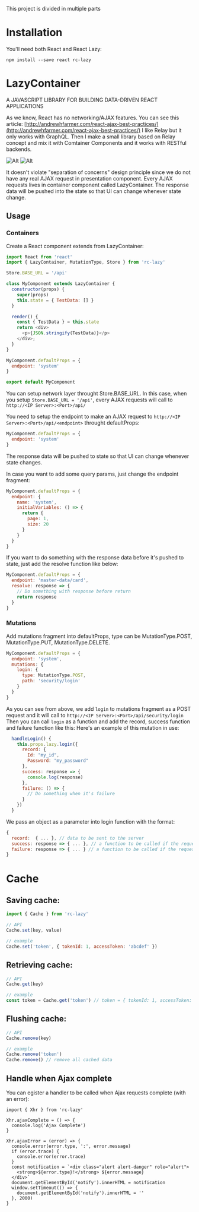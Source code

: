 This project is divided in multiple parts

# Installation

You'll need both React and React Lazy:

`npm install --save react rc-lazy`

# LazyContainer

A JAVASCRIPT LIBRARY FOR BUILDING DATA-DRIVEN REACT APPLICATIONS

As we know, React has no networking/AJAX features. You can see this article: [http://andrewhfarmer.com/react-ajax-best-practices/](http://andrewhfarmer.com/react-ajax-best-practices/)
I like Relay but it only works with GraphQL. Then I make a small library based on Relay concept and mix it with Comtainer Components and it works with RESTful backends.

![Alt](http://andrewhfarmer.com/react-ajax-best-practices/img/container-components.png "Container Components")
![Alt](http://andrewhfarmer.com/react-ajax-best-practices/img/relay.png "Relay")

It doesn't violate "separation of concerns" design principle since we do not have any real AJAX request in presentation component. Every AJAX requests lives in container component called LazyContainer.
The response data will be pushed into the state so that UI can change whenever state change.

## Usage

### Containers

Create a React component extends from LazyContainer:

```javascript
import React from 'react'
import { LazyContainer, MutationType, Store } from 'rc-lazy'

Store.BASE_URL = '/api'

class MyComponent extends LazyContainer {
  constructor(props) {
    super(props)
    this.state = { TestData: [] }
  }

  render() {
    const { TestData } = this.state
    return <div>
      <p>{JSON.stringify(TestData)}</p>
    </div>;
  }
}

MyComponent.defaultProps = {
  endpoint: 'system'
}

export default MyComponent
```

You can setup network layer throught Store.BASE_URL. In this case, when you setup ```Store.BASE_URL = '/api'```, every AJAX requests will call to ```http://<IP Server>:<Port>/api/```

You need to setup the endpoint to make an AJAX request to ```http://<IP Server>:<Port>/api/<endpoint>``` throught defaultProps:

```javascript
MyComponent.defaultProps = {
  endpoint: 'system'
}
```

The response data will be pushed to state so that UI can change whenever state changes.

In case you want to add some query params, just change the endpoint fragment:

```javascript
MyComponent.defaultProps = {
  endpoint: {
    name: 'system',
    initialVariables: () => {
      return {
        page: 1,
        size: 20
      }
    }
  }
}
```

If you want to do something with the response data before it's pushed to state, just add the resolve function like below:

```javascript
MyComponent.defaultProps = {
  endpoint: 'master-data/card',
  resolve: response => {
    // Do something with response before return
    return response
  }
}
```

### Mutations

Add mutations fragment into defaultProps, type can be MutationType.POST, MutationType.PUT, MutationType.DELETE.

```javascript
MyComponent.defaultProps = {
  endpoint: 'system',
  mutations: {
    login: {
      type: MutationType.POST,
      path: 'security/login'
    }
  }
}
```

As you can see from above, we add ```login``` to mutations fragment as a POST request and it will call to ```http://<IP Server>:<Port>/api/security/login```
Then you can call ```login``` as a function and add the record, success function and failure function like this:
Here's an example of this mutation in use:

```javascript
  handleLogin() {
    this.props.lazy.login({
      record: {
        Id: "my_id",
        Password: "my_password"
      },
      success: response => {
        console.log(response)
      },
      failure: () => {
        // Do something when it's failure
      }
    })
  }
```

We pass an object as a parameter into login function with the format:

```javascript
{
  record:  { ... }, // data to be sent to the server
  success: response => { ... }, // a function to be called if the request succeeds.
  failure: response => { ... } // a function to be called if the request fails.
}
```

# Cache

## Saving cache:

```javascript
import { Cache } from 'rc-lazy'

// API
Cache.set(key, value)

// example
Cache.set('token', { tokenId: 1, accessToken: 'abcdef' })
```

## Retrieving cache:

```javascript
// API
Cache.get(key)

// example
const token = Cache.get('token') // token = { tokenId: 1, accessToken: 'abcdef' }
```

## Flushing cache:

```javascript
// API
Cache.remove(key)

// example
Cache.remove('token')
Cache.remove() // remove all cached data
```

## Handle when Ajax complete

You can egister a handler to be called when Ajax requests complete (with an error):

```
import { Xhr } from 'rc-lazy'

Xhr.ajaxComplete = () => {
  console.log('Ajax Complete')
}

Xhr.ajaxError = (error) => {
  console.error(error.type, ':', error.message)
  if (error.trace) {
    console.error(error.trace)
  }
  const notification = `<div class="alert alert-danger" role="alert">
    <strong>${error.type}!</strong> ${error.message}
  </div>`
  document.getElementById('notify').innerHTML = notification
  window.setTimeout(() => {
    document.getElementById('notify').innerHTML = ''
  }, 2000)
}
```